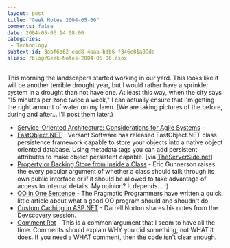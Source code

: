 ```yaml
---
layout: post
title: "Geek Notes 2004-05-06"
comments: false
date: 2004-05-06 14:08:00
categories:
 - Technology
subtext-id: 3abf6b62-ead8-4aaa-bdb6-f346c01a09de
alias: /blog/Geek-Notes-2004-05-06.aspx
---
```



This morning the landscapers started working in our yard. This looks like it will be another terrible drought year, but I would rather have a sprinkler system in a drought than not have one. At least this way, when the city says "15 minutes per zone twice a week," I can actually ensure that I'm getting the right amount of water on my lawn. (We are taking pictures of the before, during and after... I'll post them later.)

  * [Service-Oriented Architecture: Considerations for Agile Systems](http://msdn.microsoft.com/architecture/journal/default.aspx?pull=/library/en-us/dnmaj/html/aj2service.asp) -
  * [FastObject.NET](http://www.versant.net/eu_en/solutions/dotNet_en) - Versant Software has released FastObject.NET class persistence framework capable to store your objects into a native object oriented database. Using metadata tags you can add persistent attributes to make object persistent capable. [via [TheServerSide.net](http://www.theserverside.net/news/thread.tss?thread_id=25578)]
  * [Property or Backing Store from Inside a Class](http://weblogs.asp.net/ericgu/archive/2004/04/29/123243.aspx) - Eric Gunnerson raises the every popular argument of whether a class should talk through its own public interface or if it should be allowed to take advantage of access to internal details. My opinion? It depends... :)
  * [OO in One Sentence](http://www.toolshed.com/blog/SoftwareDevelopment/DryShyGuy.html,v) - The Pragmatic Programmers have written a quick little article about what a good OO program should and shoudn't do.
  * [Custom Caching in ASP.NET](http://dotnetjunkies.com/WebLog/darrell.norton/archive/2004/05/04/12724.aspx) - Darrell Norton shares his notes from the Devscovery session.
  * [Comment Rot](http://blogs.msdn.com/ericlippert/archive/2004/05/04/125893.aspx) - This is a common argument that I seem to have all the time. Comments should explain WHY you did something, not WHAT it does. If you need a WHAT comment, then the code isn't clear enough.
